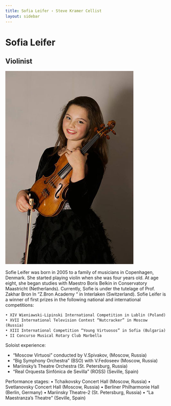 ```yaml
---
title: Sofia Leifer ‹ Steve Kramer Cellist
layout: sidebar
---
```

# Sofia Leifer
## Violinist

![Sofia Leifer](/images/sofia2.jpg "Sofia Leifer")

Sofie Leifer was born in 2005 to a family of musicians in Copenhagen, Denmark. She started playing violin when she was four years old. At age eight, she began studies with Maestro Boris Belkin in Conservatory Maastricht (Netherlands).
Currently, Sofie is under the tutelage of Prof. Zakhar Bron In “Z.Bron Academy “ in Interlaken (Switzerland).
Sofie Leifer is a winner of first prizes in the following national and international competitions:

	• XIV Wieniawski-Lipinski International Competition in Lublin (Poland)
	• XVII International Television Contest “Nutcracker” in Moscow (Russia)
	• XIII International Competition “Young Virtuosos” in Sofia (Bulgaria)
	• II Concurso Musical Rotary Club Marbella

Soloist experience:
* “Moscow Virtuosi” conducted by V.Spivakov, (Moscow, Russia)
* “Big Symphony Orchestra” (BSO) with V.Fedoseev (Moscow, Russia)
* Mariinsky’s Theatre Orchestra (St. Petersburg, Russia) 
* “Real Orquesta Sinfónica de Sevilla” (ROSS) (Seville, Spain)                                

Performance stages:
	•	Tchaikovsky Concert Hall (Moscow, Russia)
	•	Svetlanovsky Concert Hall (Moscow, Russia)
	•	Berliner Philharmonie Hall (Berlin, Germany)
	•	Mariinsky Theatre-2 (St. Petersburg, Russia)
	•	“La Maestranza’s Theatre” (Seville, Spain)
